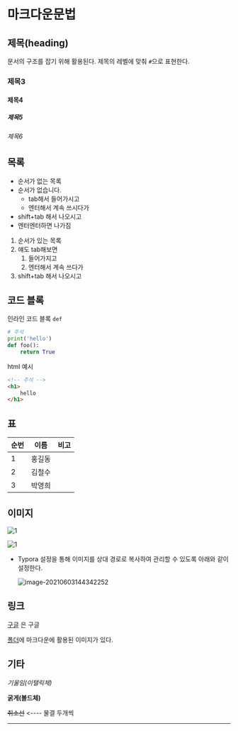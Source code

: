# 마크다운문법

## 제목(heading)

문서의 구조를 잡기 위해 활용된다. 제목의 레벨에 맞춰 `#`으로 표현한다. 

### 제목3

#### 제목4

##### 제목5

###### 제목6

## 목록

* 순서가 없는 목록
* 순서가 없습니다.
  * tab해서 들어가시고
  * 엔터해서 계속 쓰시다가
* shift+tab 해서 나오시고
* 엔터엔터하면 나가짐

1. 순서가 있는 목록
2. 얘도 tab해보면
   1. 들어가지고
   2. 엔터해서 계속 쓰다가
3. shift+tab 해서 나오시고

## 코드 블록

인라인 코드 블록 `def` 

```python
# 주석
print('hello')
def foo():
    return True
```

html 예시

```html
<!-- 주석 -->
<h1>
    hello
</h1>
```

## 표

| 순번 | 이름   | 비고 |
| ---- | ------ | ---- |
| 1    | 홍길동 |      |
| 2    | 김철수 |      |
| 3    | 박영희 |      |

## 이미지

![1](C:\Users\student\Desktop\1.png)

![1](md-images/1.png)

* Typora 설정을 통해 이미지를 상대 경로로 복사하여 관리할 수 있도록 아래와 같이 설정한다. 

  ![image-20210603144342252](md-images/image-20210603144342252.png)

## 링크

[구글](https://google.com) 은 구글

[폴더](./md-images)에 마크다운에 활용된 이미지가 있다.

## 기타

*기울임(이탤릭체)*

**굵게(볼드체)**

~~취소선~~  <---- 물결 두개씩

---









